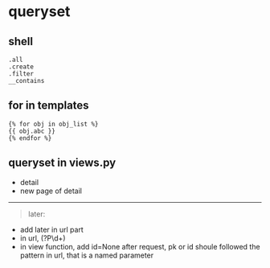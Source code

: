 # queryset

## shell

```
.all
.create
.filter
__contains
```


## for in templates

```
{% for obj in obj_list %}
{{ obj.abc }}
{% endfor %}
```

## queryset in views.py

- detail
- new page of detail

------
> later:

- add <id> later in url part
- in url, (?P<id>\d+)
- in view function, add id=None after request, pk or id shoule followed the pattern in url,
that is a named parameter